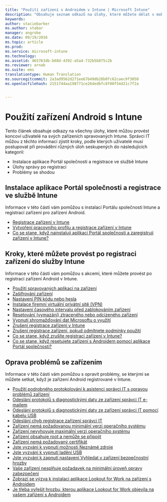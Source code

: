 ```yaml
---
title: "Použití zařízení s Androidem v Intune | Microsoft Intune"
description: "Obsahuje seznam odkazů na úlohy, které můžete dělat v mobilních zařízení s Androidem, když je zařízení registrované v Intune."
keywords: 
author: staciebarker
ms.author: stabar
manager: angrobe
ms.date: 09/19/2016
ms.topic: article
ms.prod: 
ms.service: microsoft-intune
ms.technology: 
ms.assetid: 465763db-b68d-4392-a5a4-732b5b875c2b
ms.reviewer: arnab
ms.suite: ems
translationtype: Human Translation
ms.sourcegitcommit: 2a3ad9562d271ee67b49db28b0fc62caec9f3050
ms.openlocfilehash: 21517d4aa198771ce26dedbfc8f00f54d21c7f2a


---
```



# Použití zařízení Android s Intune

Tento článek obsahuje odkazy na všechny úlohy, které můžou provést koncoví uživatelé na svých zařízeních spravovaných Intune. Správci IT můžou z těchto informací zjistit kroky, podle kterých uživatelé musí postupovat při provádění různých úloh seskupených do následujících kategorií:

- Instalace aplikace Portál společnosti a registrace ve službě Intune
- Úlohy správy po registraci
- Problémy se shodou

## Instalace aplikace Portál společnosti a registrace ve službě Intune

Informace v této části vám pomůžou s instalací Portálu společnosti Intune a registrací zařízení pro zařízení Android.

- [Registrace zařízení v Intune](enroll-your-device-in-Intune-android.md)
- [Vytvoření pracovního profilu a registrace zařízení v Intune](create-a-work-profile-and-enroll-your-device-in-intune-android.md)
- [Co se stane, když nainstaluji aplikaci Portál společnosti a zaregistruji zařízení v Intune?](what-happens-if-you-install-the-company-portal-app-and-enroll-your-device-in-intune-android.md)

## Kroky, které můžete provést po registraci zařízení do služby Intune

Informace v této části vám pomůžou s akcemi, které můžete provést po registraci zařízení Android v Intune.

- [Použití spravovaných aplikací na zařízení](use-managed-apps-on-your-device-android.md)
- [Zašifrování zařízení](encrypt-your-device-android.md)
- [Nastavení PIN kódu nebo hesla](set-your-pin-or-password-android.md)
- [Instalace firemní virtuální privátní sítě (VPN)](install-your-companys-virtual-private-network-VPN-android.md)
- [Nastavení časového intervalu před zablokováním zařízení](set-the-amount-of-time-before-your-device-is-locked-android.md)
- [Resetování (vymazání) ztraceného nebo odcizeného zařízení](reset-erase-your-lost-or-stolen-device-android.md)
- [Vypnutí shromažďování dat Microsoftu o využití](turn-off-microsoft-usage-data-collection-android.md)
- [Zrušení registrace zařízení v Intune](unenroll-your-device-from-intune-android.md)
- [Zrušení registrace zařízení, pokud odmítnete podmínky použití](unenroll-your-device-from-intune-if-you-declined-terms-of-use-android.md)
- [Co se stane, když zrušíte registraci zařízení v Intune?](what-happens-if-you-unenroll-your-device-from-intune-android.md)
- [Co se stane, když resetujete zařízení s Androidem pomocí aplikace Portál společnosti?](what-happens-if-you-reset-your-device-using-the-company-portal-android.md)
<!--- - [What is the Rights Management sharing app?](what-is-the-rms-sharing-app-android.md) --->

## Oprava problémů se zařízením

Informace v této části vám pomůžou s opravit problémy, se kterými se můžete setkat, když je zařízení Android registrované v Intune.

- [Použití podrobného protokolování k asistenci správci IT s opravou problémů zařízení](use-verbose-logging-to-help-your-it-administrator-fix-device-issues-android.md)
- [Odeslání protokolů s diagnostickými daty ze zařízení správci IT e-mailem](send-diagnostic-data-logs-to-your-it-administrator-using-email-android.md)
- [Odeslání protokolů s diagnostickými daty ze zařízení správci IT pomocí kabelu USB](send-diagnostic-data-logs-to-your-it-administrator-using-a-usb-cable-android.md)
- [Odeslání chyb registrace zařízení správci IT](send-enrollment-errors-to-your-it-administrator-android.md)
- [Zařízení nemá požadovanou minimální verzi operačního systému](device-doesnt-have-the-required-minimum-operating-system-version-android.md)
- [Zařízení nevyhovuje maximální verzi operačního systému](device-doesnt-comply-with-maximum-operating-system-version-android.md)
- [Zařízení obsahuje root a nemůže se připojit](your-device-is-rooted-and-you-cant-connect-android.md)
- [Zařízení nemá požadovaný certifikát](your-device-is-missing-a-required-certificate-android.md)
- [Jste vyzváni k vypnutí možnosti Neznámé zdroje](you-are-asked-to-turn-off-unknown-sources-android.md)
- [Jste vyzváni k vypnutí ladění USB](you-are-asked-to-turn-off-usb-debugging-android.md)
- [Jste vyzváni k zapnutí nastavení Vyhledat v zařízení bezpečnostní hrozby](you-are-asked-to-turn-on-scan-device-for-security-threats-android.md)
- [Vaše zařízení nesplňuje požadavek na minimální úroveň opravy zabezpečení](your-device-does-not-meet-the-minimum-security-patch-android.md)
- [Zobrazí se výzva k instalaci aplikace Lookout for Work na zařízení s Androidem](you-are-prompted-to-install-lookout-for-work-android.md)
- [Je třeba vyřešit hrozbu, kterou aplikace Lookout for Work objevila na vašem zařízení s Androidem](you-need-to-resolve-a-threat-found-by-lookout-for-work-android.md)



<!--HONumber=Oct16_HO2-->


